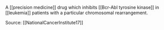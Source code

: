 A [[precision medicine]] drug which inhibits [[Bcr-Abl tyrosine kinase]] in [[leukemia]] patients with a particular chromosomal rearrangement.

Source: [[NationalCancerInstitute17]]